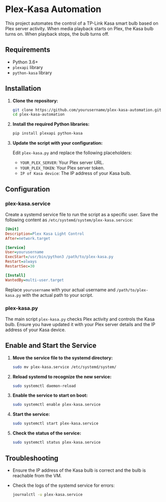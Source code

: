 # Plex-Kasa Automation

This project automates the control of a TP-Link Kasa smart bulb based on Plex server activity. When media playback starts on Plex, the Kasa bulb turns on. When playback stops, the bulb turns off.

## Requirements

- Python 3.6+
- `plexapi` library
- `python-kasa` library

## Installation

1. **Clone the repository:**

    ```bash
    git clone https://github.com/yourusername/plex-kasa-automation.git
    cd plex-kasa-automation
    ```

2. **Install the required Python libraries:**

    ```bash
    pip install plexapi python-kasa
    ```

3. **Update the script with your configuration:**

    Edit `plex-kasa.py` and replace the following placeholders:
    - `YOUR_PLEX_SERVER`: Your Plex server URL.
    - `YOUR_PLEX_TOKEN`: Your Plex server token.
    - `IP of Kasa device`: The IP address of your Kasa bulb.

## Configuration

### plex-kasa.service

Create a systemd service file to run the script as a specific user. Save the following content as `/etc/systemd/system/plex-kasa.service`:

```ini
[Unit]
Description=Plex Kasa Light Control
After=network.target

[Service]
User=yourusername
ExecStart=/usr/bin/python3 /path/to/plex-kasa.py
Restart=always
RestartSec=30

[Install]
WantedBy=multi-user.target
```

Replace `yourusername` with your actual username and `/path/to/plex-kasa.py` with the actual path to your script.

### plex-kasa.py

The main script `plex-kasa.py` checks Plex activity and controls the Kasa bulb. Ensure you have updated it with your Plex server details and the IP address of your Kasa device.

## Enable and Start the Service

1. **Move the service file to the systemd directory:**

    ```bash
    sudo mv plex-kasa.service /etc/systemd/system/
    ```

2. **Reload systemd to recognize the new service:**

    ```bash
    sudo systemctl daemon-reload
    ```

3. **Enable the service to start on boot:**

    ```bash
    sudo systemctl enable plex-kasa.service
    ```

4. **Start the service:**

    ```bash
    sudo systemctl start plex-kasa.service
    ```

5. **Check the status of the service:**

    ```bash
    sudo systemctl status plex-kasa.service
    ```

## Troubleshooting

- Ensure the IP address of the Kasa bulb is correct and the bulb is reachable from the VM.
- Check the logs of the systemd service for errors:

    ```bash
    journalctl -u plex-kasa.service
    ```